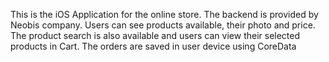 This is the iOS Application for the online store. The backend is provided by Neobis company. Users can see products available, their photo and price. The product search is also available and users can view their selected products in Cart. The orders are saved in user device using CoreData
